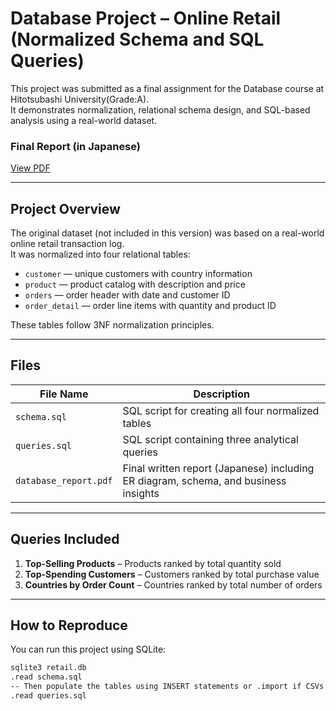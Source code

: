 # Database Project – Online Retail (Normalized Schema and SQL Queries)

This project was submitted as a final assignment for the Database course at Hitotsubashi University(Grade:A).  
It demonstrates normalization, relational schema design, and SQL-based analysis using a real-world dataset.

###  Final Report (in Japanese)
[View PDF](database_report.pdf)

---

##  Project Overview

The original dataset (not included in this version) was based on a real-world online retail transaction log.  
It was normalized into four relational tables:

- `customer` — unique customers with country information  
- `product` — product catalog with description and price  
- `orders` — order header with date and customer ID  
- `order_detail` — order line items with quantity and product ID

These tables follow 3NF normalization principles.

---

##  Files

| File Name       | Description |
|----------------|-------------|
| `schema.sql`    | SQL script for creating all four normalized tables |
| `queries.sql`   | SQL script containing three analytical queries |
| `database_report.pdf` | Final written report (Japanese) including ER diagram, schema, and business insights |

---

## Queries Included

1. **Top-Selling Products** – Products ranked by total quantity sold  
2. **Top-Spending Customers** – Customers ranked by total purchase value  
3. **Countries by Order Count** – Countries ranked by total number of orders

---

##  How to Reproduce

You can run this project using SQLite:

```bash
sqlite3 retail.db
.read schema.sql
-- Then populate the tables using INSERT statements or .import if CSVs are available
.read queries.sql

